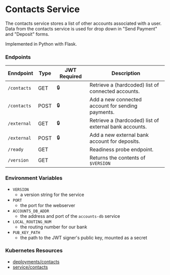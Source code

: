 # Contacts Service

The contacts service stores a list of other accounts associated with a user.
Data from the contacts service is used for drop down in "Send Payment" and "Deposit" forms.

Implemented in Python with Flask.

### Endpoints

| Enndpoint      | Type  | JWT Required | Description                                                |
| -------------- | ----- | ------------ | ---------------------------------------------------------- |
| `/contacts`    | GET   | 🔒           |  Retrieve a (hardcoded) list of connected accounts.        |
| `/contacts`    | POST  | 🔒           |  Add a new connected account for sending payments.         |
| `/external`    | GET   | 🔒           |  Retrieve a (hardcoded) list of external bank accounts.    |
| `/external`    | POST  | 🔒           |  Add a new external bank account for deposits.             |
| `/ready`       | GET   |              |  Readiness probe endpoint.                                 |
| `/version`     | GET   |              |  Returns the contents of `$VERSION`                        |


### Environment Variables

- `VERSION`
  - a version string for the service
- `PORT`
  - the port for the webserver
- `ACCOUNTS_DB_ADDR`
  - the address and port of the `accounts-db` service
- `LOCAL_ROUTING_NUM`
  - the routing number for our bank
- `PUB_KEY_PATH`
  - the path to the JWT signer's public key, mounted as a secret

### Kubernetes Resources

- [deployments/contacts](/kubernetes-manifests/contacts.yaml)
- [service/contacts](/kubernetes-manifests/contacts.yaml)
